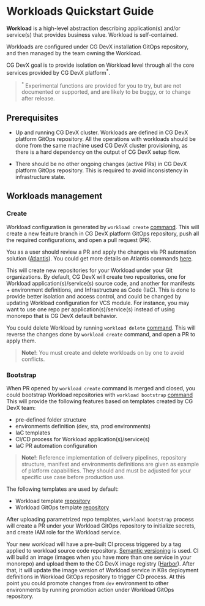 # Workloads Quickstart Guide

**Workload** is a high-level abstraction describing application(s) and/or service(s) that provides business value.
Workload is self-contained.

Workloads are configured under CG DevX installation GitOps repository, and then managed by the team owning the Workload.

CG DevX goal is
to provide isolation on Workload level through all the core services provided by CG DevX platform<sup>*</sup>.

> <sup>*</sup> Experimental functions are provided for you to try, but are not documented or supported, and are likely
> to
> be buggy, or to change after release.

## Prerequisites

- Up and running CG DevX cluster.
  Workloads are defined in CG DevX platform GitOps repository.
  All the operations with workloads should be done from the same machine used CG DevX cluster provisioning,
  as there is a hard dependency on the output of CG DevX setup flow.

- There should be no other ongoing changes (active PRs) in CG DevX platform GitOps repository. This is required to avoid
  inconsistency in infrastructure state.

## Workloads management

### Create

Workload configuration is generated by `workload create` [command](tools/cli/commands/workload/README.md#create).
This will create a new feature branch in CG DevX platform GitOps repository,
push all the required configurations, and open a pull request (PR).

You as a user should review a PR and apply the changes via PR automation solution
([Atlantis](https://www.runatlantis.io/)).
You could get more details on Atlantis commands [here](https://www.runatlantis.io/docs/using-atlantis.html).

This will create new repositories for your Workload under your Git organizations.
By default, CG DevX will create two repositories,
one for Workload application(s)/service(s) source code,
and another for manifests + environment definitions, and Infrastructure as Code (IaC).
This is done to provide better isolation and access control,
and could be changed by updating Workload configuration for VCS module.
For instance, you may want to use one repo per application(s)/service(s)
instead of using monorepo that is CG DevX default behavior.

You could delete Workload by running `workload delete` [command](tools/cli/commands/workload/README.md#delete).
This will reverse the changes done by `workload create` command, and open a PR to apply them.

> **Note!**: You must create and delete workloads on by one to avoid conflicts.

### Bootstrap

When PR opened by `workload create` command is merged and closed,
you could bootstrap Workload repositories
with `workload bootstrap` [command](tools/cli/commands/workload/README.md#bootstrap)
This will provide the following features based on templates created by CG DevX team:

- pre-defined folder structure
- environments definition (dev, sta, prod environments)
- IaC templates
- CI/CD process for Workload application(s)/service(s)
- IaC PR automation configuration

> **Note!**: Reference implementation of delivery pipelines, repository structure,
> manifest and environments definitions are given as example of platform capabilities.
> They should and must be adjusted for your specific use case before production use.

The following templates are used by default:

- Workload template [repository](https://github.com/CloudGeometry/cg-devx-wl-template)
- Workload GitOps template [repository](https://github.com/CloudGeometry/cg-devx-wl-gitops-template)

After uploading parametrized repo templates, `workload bootstrap` process will create a PR under your Workload GitOps
repository to initialize secrets, and create IAM role for the Workload service.

Your new workload will have a pre-built CI process triggered by a tag applied to workload source code repository.
[Semantic versioning](https://semver.org/) is used.
CI will build an image (images when you have more than one service in your monorepo)
and upload them to the CG DevX image registry ([Harbor](https://goharbor.io/)).
After that,
it will update the image version of Workload service in K8s deployment definitions in Workload GitOps repository
to trigger CD process.
At this point you could promote changes from `dev` environment to other environments
by running promotion action under Workload GitOps repository.
